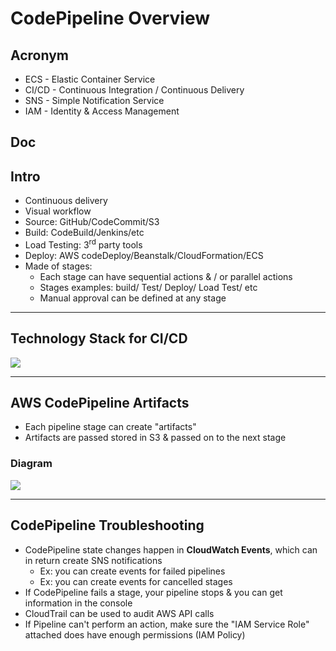# CodePipeline Overview

## Acronym
* ECS - Elastic Container Service
* CI/CD - Continuous Integration / Continuous Delivery
* SNS - Simple Notification Service
* IAM - Identity & Access Management

## Doc

## Intro
* Continuous delivery
* Visual workflow
* Source: GitHub/CodeCommit/S3 
* Build: CodeBuild/Jenkins/etc
* Load Testing: 3<sup>rd</sup> party tools
* Deploy: AWS codeDeploy/Beanstalk/CloudFormation/ECS
* Made of stages:
    * Each stage can have sequential actions & / or parallel actions
    * Stages examples: build/ Test/ Deploy/ Load Test/ etc
    * Manual approval can be defined at any stage
    
---

## Technology Stack for CI/CD
[<img src="https://i.imgur.com/KzF8EqO.png">](https://i.imgur.com/KzF8EqO.png)

---

## AWS CodePipeline Artifacts
* Each pipeline stage can create "artifacts"
* Artifacts are passed stored in S3 & passed on to the next stage

### Diagram
[<img src="https://i.imgur.com/BE7MVnN.png">](https://i.imgur.com/BE7MVnN.png)

---

## CodePipeline Troubleshooting
* CodePipeline state changes happen in **CloudWatch Events**, which can in return create SNS notifications
    * Ex: you can create events for failed pipelines
    * Ex: you can create events for cancelled stages
* If CodePipeline fails a stage, your pipeline stops & you can get information in the console
* CloudTrail can be used to audit AWS API calls
* If Pipeline can't perform an action, make sure the "IAM Service Role" attached does have enough permissions (IAM Policy)

